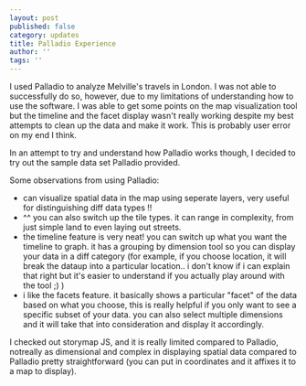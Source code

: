 ```yaml
---
layout: post
published: false
category: updates
title: Palladio Experience
author: ''
tags: ''
---
```

I used Palladio to analyze Melville's travels in London. I was not able to successfully do so, however, due to my limitations of understanding how to use the software. I was able to get some points on the map visualization tool but the timeline and the facet display wasn't really working despite my best attempts to clean up the data and make it work. This is probably user error on my end I think. 

In an attempt to try and understand how Palladio works though, I  decided to try out the sample data set Palladio provided.

Some observations from using Palladio: 
- can visualize spatial data in the map using seperate layers, very useful for distinguishing diff data types !!
- ^^ you can also switch up the tile types. it can range in complexity, from just simple land to even laying out streets.
- the timeline feature is very neat! you can switch up what you want the timeline to graph. it has a grouping by dimension tool so you can display your data in a diff category (for example, if you choose location, it will break the dataup into a particular location.. i don't know if i can explain that right but it's easier to understand if you actually play around with the tool ;) ) 
- i like the facets feature. it basically shows a particular "facet" of the data based on what you choose, this is really helpful if you only want to see a specific subset of your data. you can also select multiple dimensions and it will take that into consideration and display it accordingly. 

I checked out storymap JS, and it is really limited compared to Palladio, notreally as dimensional and complex in displaying  spatial data compared to Palladio pretty straightforward (you can put in coordinates
and it affixes it to a map to display).  
